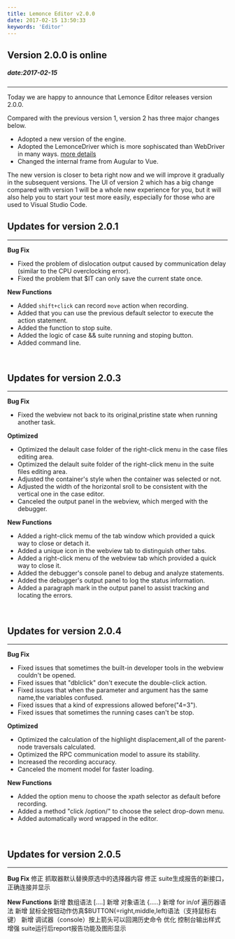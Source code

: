 ```yaml
---
title: Lemonce Editor v2.0.0
date: 2017-02-15 13:50:33
keywords: 'Editor'
---
```


## Version 2.0.0 is online
##### date:2017-02-15
---

Today we are happy to announce that Lemonce Editor releases version 2.0.0.  

Compared with the previous version 1, version 2 has three major changes below.
- Adopted a new version of the engine.
- Adopted the LemonceDriver which is more sophiscated than WebDriver in many ways. [more details](/feature/lcdriver.html)
- Changed the internal frame from Augular to Vue.

The new version is closer to beta right now and we will improve it gradually in the subsequent versions.
The UI of version 2 which has a big change compared with version 1 will be a whole new experience for you, but it will also help you to start your test more easily, especially for those who are used to Visual Studio Code.
<br>

## Updates for version 2.0.1
---
**Bug Fix**
- Fixed the problem of dislocation output caused by communication delay (similar to the CPU overclocking error).
- Fixed the problem that $IT can only save the current state once.

**New Functions**
- Added `shift+click` can record `move` action when recording.
- Added that you can use the previous default selector to execute the action statement.
- Added the function to stop suite.
- Added the logic of case && suite running and stoping button.
- Added command line.
<br>

## Updates for version 2.0.3
---
**Bug Fix**
- Fixed the webview not back to its original,pristine state when running another task.

**Optimized**
- Optimized the delault case folder of the right-click menu in the case files editing area.
- Optimized the delault suite folder of the right-click menu in the suite files editing area.
- Adjusted the container's style when the container was selected or not.
- Adjusted the width of the horizontal sroll to be consistent with the vertical one in the case editor.
- Canceled the output panel in the webview, which merged with the debugger. 

**New Functions**
- Added a right-click memu of the tab window which provided a quick way to close or detach it.
- Added a unique icon in the webview tab to distinguish other tabs.
- Added a right-click menu of the webview tab which provided a quick way to close it.
- Added the debugger's console panel to debug and analyze statements.
- Added the debugger's output panel to log the status information.
- Added a paragraph mark in the output panel to assist tracking and locating the errors.
<br>

## Updates for version 2.0.4
---
**Bug Fix**
- Fixed issues that sometimes the built-in developer tools in the webview couldn't be opened.
- Fixed issues that "dblclick" don't execute the double-click action.
- Fixed issues that when the parameter and argument has the same name,the variables confused.
- Fixed issues that a kind of expressions allowed before("4=3").
- Fixed issues that sometimes the running cases can't be stop.

**Optimized**
- Optimized the calculation of the highlight displacement,all of the parent-node traversals calculated.
- Optimized the RPC communication model to assure its stability.
- Increased the recording accuracy.
- Canceled the moment model for faster loading.

**New Functions**
- Added the option menu to choose the xpath selector as default before recording.
- Added a method "click /option/" to choose the select drop-down menu.
- Added automatically word wrapped in the editor.
<br>

## Updates for version 2.0.5
---
**Bug Fix**
修正 抓取器默认替换原选中的选择器内容
修正 suite生成报告的新接口，正确连接并显示

**New Functions**
新增 数组语法 [....]
新增 对象语法 {.....}
新增 for in/of 遍历器语法
新增 鼠标全按钮动作仿真$BUTTON(=right,middle,left)语法（支持鼠标右键）
新增 调试器（console）按上箭头可以回溯历史命令
优化 控制台输出样式
增强 suite运行后report报告功能及图形显示
<br>
